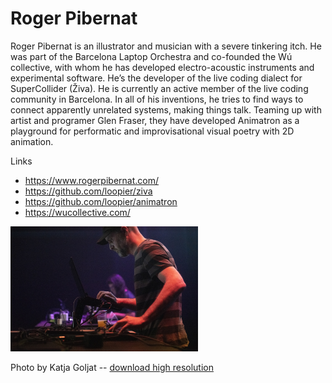 # Roger Pibernat

Roger Pibernat is an illustrator and musician with a severe tinkering itch. He was part of the Barcelona Laptop Orchestra and co-founded the Wú collective, with whom he has developed electro-acoustic instruments and experimental software. He’s the developer of the live coding dialect for SuperCollider (Živa). He is currently an active member of the live coding community in Barcelona. In all of his inventions, he tries to find ways to connect apparently unrelated systems, making things talk. Teaming up with artist and programer Glen Fraser, they have developed Animatron as a playground for performatic and improvisational visual poetry with 2D animation.

Links

- <https://www.rogerpibernat.com/>
- <https://github.com/loopier/ziva>
- <https://github.com/loopier/animatron>
- <https://wucollective.com/>

<img src="rogerpibernat.jpg" width="300">

Photo by Katja Goljat -- [download high resolution](https://my.hidrive.com/lnk/v7iAGLA)
